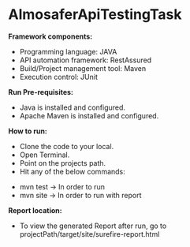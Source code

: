 # AlmosaferApiTestingTask

**Framework components:**

* Programming language: JAVA
* API automation framework: RestAssured
* Build/Project management tool: Maven
* Execution control: JUnit

**Run Pre-requisites:**
* Java is installed and configured.
* Apache Maven is installed and configured.

**How to run:**
* Clone the code to your local.
* Open Terminal.
* Point on the projects path.
* Hit any of the below commands:
- mvn test -> In order to run
- mvn site -> In order to run with report

**Report location:**
* To view the generated Report after run, go to projectPath/target/site/surefire-report.html
